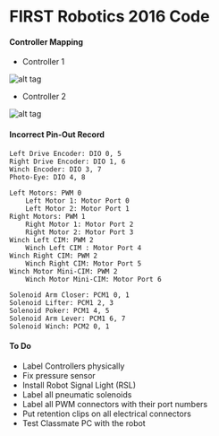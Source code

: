 # FIRST Robotics 2016 Code

#### Controller Mapping
* Controller 1

![alt tag](https://raw.githubusercontent.com/matthewknecht/RealRoboCode2016/master/2016%20Controller%201.png)
* Controller 2

![alt tag](https://raw.githubusercontent.com/matthewknecht/RealRoboCode2016/master/2016%20Controller%202.png)

#### Incorrect Pin-Out Record
```
Left Drive Encoder: DIO 0, 5
Right Drive Encoder: DIO 1, 6
Winch Encoder: DIO 3, 7
Photo-Eye: DIO 4, 8

Left Motors: PWM 0
	Left Motor 1: Motor Port 0
	Left Motor 2: Motor Port 1
Right Motors: PWM 1
	Right Motor 1: Motor Port 2
	Right Motor 2: Motor Port 3
Winch Left CIM: PWM 2
	Winch Left CIM : Motor Port 4
Winch Right CIM: PWM 2
	Winch Right CIM: Motor Port 5 
Winch Motor Mini-CIM: PWM 2
	Winch Motor Mini-CIM: Motor Port 6

Solenoid Arm Closer: PCM1 0, 1
Solenoid Lifter: PCM1 2, 3
Solenoid Poker: PCM1 4, 5
Solenoid Arm Lever: PCM1 6, 7
Solenoid Winch: PCM2 0, 1
```
#### To Do
* Label Controllers physically
* Fix pressure sensor
* Install Robot Signal Light (RSL)
* Label all pneumatic solenoids
* Label all PWM connectors with their port numbers
* Put retention clips on all electrical connectors
* Test Classmate PC with the robot
